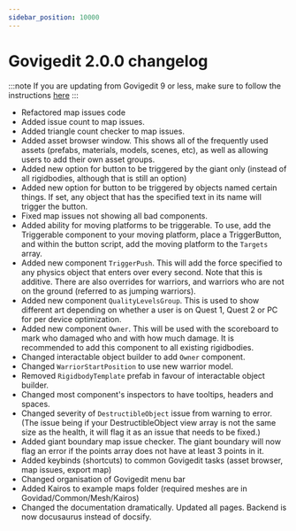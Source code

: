 ```yaml
---
sidebar_position: 10000
---
```

# Govigedit 2.0.0 changelog

:::note
If you are updating from Govigedit 9 or less, make sure to follow the instructions [here](guides/updating)
:::

- Refactored map issues code
- Added issue count to map issues. 
- Added triangle count checker to map issues. 
- Added asset browser window. This shows all of the frequently used assets (prefabs, materials, models, scenes, etc), as well as allowing users to add their own asset groups. 
- Added new option for button to be triggered by the giant only (instead of all rigidbodies, although that is still an option)
- Added new option for button to be triggered by objects named certain things. If set, any object that has the specified text in its name will trigger the button.
- Fixed map issues not showing all bad components.
- Added ability for moving platforms to be triggerable. To use, add the Triggerable component to your moving platform, place a TriggerButton, and within the button script, add the moving platform to the `Targets` array. 
- Added new component `TriggerPush`. This will add the force specified to any physics object that enters over every second. Note that this is additive. There are also overrides for warriors, and warriors who are not on the ground (referred to as jumping warriors). 
- Added new component `QualityLevelsGroup`. This is used to show different art depending on whether a user is on Quest 1, Quest 2 or PC for per device optimization. 
- Added new component `Owner`. This will be used with the scoreboard to mark who damaged who and with how much damage. It is recommended to add this component to all existing rigidbodies. 
- Changed interactable object builder to add `Owner` component. 
- Changed `WarriorStartPosition` to use new warrior model.
- Removed `RigidbodyTemplate` prefab in favour of interactable object builder. 
- Changed most component's inspectors to have tooltips, headers and spaces.
- Changed severity of `DestructibleObject` issue from warning to error. (The issue being if your DestructibleObject view array is not the same size as the health, it will flag it as an issue that needs to be fixed.)
- Added giant boundary map issue checker. The giant boundary will now flag an error if the points array does not have at least 3 points in it.
- Added keybinds (shortcuts) to common Govigedit tasks (asset browser, map issues, export map)
- Changed organisation of Govigedit menu bar
- Added Kairos to example maps folder (required meshes are in Govidad/Common/Mesh/Kairos)
- Changed the documentation dramatically. Updated all pages. Backend is now docusaurus instead of docsify.
